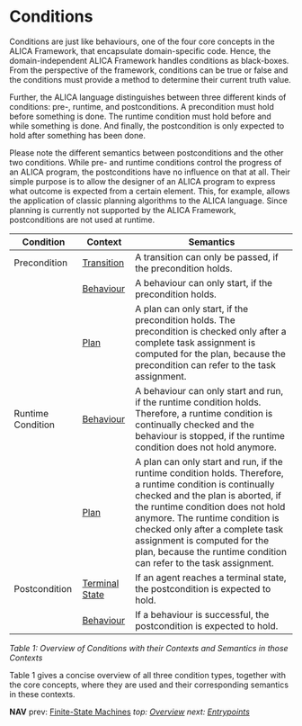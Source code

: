# Conditions

Conditions are just like behaviours, one of the four core concepts in the ALICA Framework, that encapsulate domain-specific code. Hence, the domain-independent ALICA Framework handles conditions as black-boxes. From the perspective of the framework, conditions can be true or false and the conditions must provide a method to determine their current truth value.

Further, the ALICA language distinguishes between three different kinds of conditions: pre-, runtime, and postconditions. A precondition must hold before something is done. The runtime condition must hold before and while something is done. And finally, the postcondition is only expected to hold after something has been done.

Please note the different semantics between postconditions and the other two conditions. While pre- and runtime conditions control the progress of an ALICA program, the postconditions have no influence on that at all. Their simple purpose is to allow the designer of an ALICA program to express what outcome is expected from a certain element. This, for example, allows the application of classic planning algorithms to the ALICA language. Since planning is currently not supported by the ALICA Framework, postconditions are not used at runtime.

| Condition         | Context                                   | Semantics                                                                                                                                                                                                                                                                                                                                                      |
| ----------------- | ----------------------------------------- | -------------------------------------------------------------------------------------------------------------------------------------------------------------------------------------------------------------------------------------------------------------------------------------------------------------------------------------------------------------- |
| Precondition      | [Transition](finite-state_machines.md)    | A transition can only be passed, if the precondition holds.                                                                                                                                                                                                                                                                                                    |
|                   | [Behaviour](behaviours.md)                | A behaviour can only start, if the precondition holds.                                                                                                                                                                                                                                                                                                         |
|                   | [Plan](plans.md)                          | A plan can only start, if the precondition holds. The precondition is checked only after a complete task assignment is computed for the plan, because the precondition can refer to the task assignment.                                                                                                                                                       |
| Runtime Condition | [Behaviour](behaviours.md)                | A behaviour can only start and run, if the runtime condition holds. Therefore, a runtime condition is continually checked and the behaviour is stopped, if the runtime condition does not hold anymore.                                                                                                                                                        |
|                   | [Plan](plans.md)                          | A plan can only start and run, if the runtime condition holds. Therefore, a runtime condition is continually checked and the plan is aborted, if the runtime condition does not hold anymore. The runtime condition is checked only after a complete task assignment is computed for the plan, because the runtime condition can refer to the task assignment. |
| Postcondition     | [Terminal State](finite-state_machine.md) | If an agent reaches a terminal state, the postcondition is expected to hold.                                                                                                                                                                                                                                                                                   |
|                   | [Behaviour](behaviours.md)                | If a behaviour is successful, the postcondition is expected to hold.                                                                                                                                                                                                                                                                                           |

_Table 1: Overview of Conditions with their Contexts and Semantics in those Contexts_

Table 1 gives a concise overview of all three condition types, together with the core concepts, where they are used and their corresponding semantics in these contexts.

**NAV** prev: [Finite-State Machines](finite-state_machines.md) _top: [Overview](../README.md)_ _next: [Entrypoints](entrypoints.md)_
